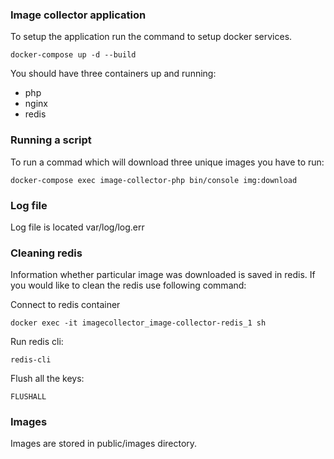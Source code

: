 ### Image collector application
To setup the application run the command to setup docker services.

```
docker-compose up -d --build
```

You should have three containers up and running:
- php
- nginx
- redis


### Running a script 
To run a commad which will download three unique images you have to run:
```
docker-compose exec image-collector-php bin/console img:download
```

### Log file

Log file is located var/log/log.err

### Cleaning redis

Information whether particular image was downloaded is saved in redis. If you
would like to clean the redis use following command:

Connect to redis container 

```
docker exec -it imagecollector_image-collector-redis_1 sh
```

Run redis cli:
```
redis-cli
```

Flush all the keys:
```
FLUSHALL
```

### Images

Images are stored in public/images directory.